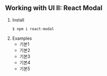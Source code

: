 ## Working with UI II: React Modal

1. Install
    ```bash
    $ npm i react-modal
    ```
2. Examples 
   - 기본1
   - 기본2
   - 기본3
   - 기본4
   - 기본5